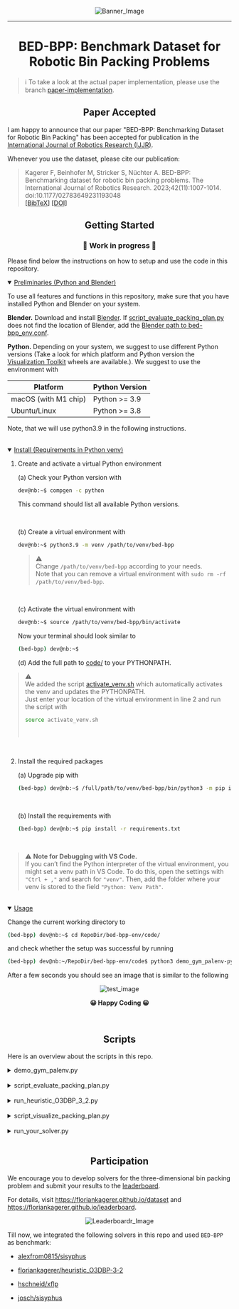 <div align="center">

![Banner_Image](./example_data/images/banner.png)

</div>

---

<div align="center">

# BED-BPP: Benchmark Dataset for Robotic Bin Packing Problems

</div>

>
> ℹ️ To take a look at the actual paper implementation, please use the branch 
> [paper-implementation](https://github.com/floriankagerer/bed-bpp-env/tree/paper-implementation).
>

<!-- -------------------------------------------------------------- -->
## <div align="center">Paper Accepted</div>
I am happy to announce that our paper "BED-BPP: Benchmarking Dataset for Robotic Bin Packing" has been accepted for publication in the <a href="https://journals.sagepub.com/home/ijr" target="_blank">International Journal of Robotics Research (IJJR)</a>.


Whenever you use the dataset, please cite our publication:

>
> Kagerer F, Beinhofer M, Stricker S, Nüchter A. BED-BPP: Benchmarking dataset for robotic bin packing problems. The International Journal of Robotics Research. 2023;42(11):1007-1014. doi:10.1177/02783649231193048
> <br>
> <a href="https://floriankagerer.github.io/assets/publications/Kagereretal2023-ijrr.bib" target="_blank">[BibTeX]</a>
<a href="https://doi.org/10.1177/02783649231193048" target="_blank">[DOI]</a>
>


<!-- -------------------------------------------------------------- -->
## <div align="center">Getting Started</div>

### <div align="center"> 🚧 Work in progress 🚧</div>


Please find below the instructions on how to setup and use the code in this repository.

<!-- Preliminaries -->
<details open>
<summary><u>Preliminaries (Python and Blender)</u></summary>

To use all features and functions in this repository, make sure that you have installed Python and Blender on your system.

**Blender.** Download and install [Blender](https://www.blender.org/download/). If [script_evaluate_packing_plan.py](./code/script_evaluate_packing_plan.py) does not find the location of Blender, add the [Blender path to bed-bpp_env.conf](./code/bed-bpp_env.conf#L16).

**Python.** Depending on your system, we suggest to use different Python versions (Take a look for which platform and Python version the [Visualization Toolkit](https://vtk.org/download/) wheels are available.). We suggest to use the environment with

<div align="center">

| Platform              | Python Version |
|-----------------------|----------------|
| macOS (with M1 chip)  | Python >= 3.9  |
| Ubuntu/Linux          | Python >= 3.8  |

</div>

Note, that we will use python3.9 in the following instructions.


</details> <!-- end preliminaries-->
<br>

<!-- Install Requirements -->
<details open>
<summary><u>Install (Requirements in Python venv)</u></summary>

1. Create and activate a virtual Python environment
    
    (a) Check your Python version with
    ```bash
    dev@nb:~$ compgen -c python
    ```
    This command should list all available Python versions.

    <br>

    (b) Create a virtual environment with
    ```bash
    dev@nb:~$ python3.9 -m venv /path/to/venv/bed-bpp
    ```
    > &#x26A0;&#xFE0F; \
    > Change `/path/to/venv/bed-bpp` according to your needs. \
    > Note that you can remove a virtual environment with `sudo rm -rf /path/to/venv/bed-bpp`.
    
    <br>

    (c) Activate the virtual environment with
    ```bash
    dev@nb:~$ source /path/to/venv/bed-bpp/bin/activate
    ```
    Now your terminal should look similar to
    ```bash
    (bed-bpp) dev@nb:~$ 
    ```

    (d) Add the full path to [code/](./code/) to your PYTHONPATH. 


> &#x26A0;&#xFE0F; \
> We added the script [activate_venv.sh](activate_venv.sh) which automatically activates the venv and updates the PYTHONPATH.\
> Just enter your location of the virtual environment in line 2 and run the script with 
> ```bash
> source activate_venv.sh
> ```
> <br> 



<br>

2. Install the required packages

    (a) Upgrade pip with
    ```bash
    (bed-bpp) dev@nb:~$ /full/path/to/venv/bed-bpp/bin/python3 -m pip install --upgrade pip
    ```

    <br>

    (b) Install the requirements with
    ```bash
    (bed-bpp) dev@nb:~$ pip install -r requirements.txt
    ```

<br>

> &#x26A0;&#xFE0F; **Note for Debugging with VS Code.** \
> If you can’t find the Python interpreter of the virtual environment, you might set a venv path in VS Code. To do this, open the settings with `"Ctrl + ,"` and search for `"venv"`. Then, add the folder where your venv is stored to the field `"Python: Venv Path"`.

</details> <!-- end install-->
<br>


<!-- usage -->
<details open>
<summary><u>Usage</u></summary>

Change the current working directory to
```bash
(bed-bpp) dev@nb:~$ cd RepoDir/bed-bpp-env/code/
```
and check whether the setup was successful by running
```bash
(bed-bpp) dev@nb:~/RepoDir/bed-bpp-env/code$ python3 demo_gym_palenv-py -v
```
After a few seconds you should see an image that is similar to the following

<div align="center">

![test_image](./example_data/images/example_render_image.png)

**😀 Happy Coding 😀**
</div>
</details> <!-- end usage-->
<br>

<!-- -------------------------------------------------------------- -->
## <div align="center">Scripts</div>
Here is an overview about the scripts in this repo.

<!-- -->
<details><summary>demo_gym_palenv.py</summary>
This script demonstrates the use of this repository and the palletizing environment. 

</details><br>


<!-- -->
<details><summary>script_evaluate_packing_plan.py</summary>
This script evaluates packing plans and stores the results. 

</details><br>


<!-- -->
<details><summary>run_heuristic_O3DBP_3_2.py</summary>
The script which we used to create the packing plan for the task Online 3D bin packing with preview `p=3` and selection `s=2`.

</details><br>


<!-- -->
<details><summary>script_visualize_packing_plan.py</summary>
This script visualizes a packing plan, which is given as dict with order ids as key and a list of actions as values, and finally creates a video of the palletization for each order.  

</details><br>


<!-- -->
<details><summary>run_your_solver.py</summary>
This script can be used for your solver.
</details><br>


<!-- -------------------------------------------------------------- -->
## <div align="center">Participation</div>

We encourage you to develop solvers for the three-dimensional bin packing problem and submit your results to the [leaderboard](https://floriankagerer.github.io/leaderboard/).

For details, visit https://floriankagerer.github.io/dataset and https://floriankagerer.github.io/leaderboard.

<div align="center">
    
![Leaderboardr_Image](./example_data/images/leaderboard.png)

</div>

Till now, we integrated the following solvers in this repo and used `BED-BPP` as benchmark:  

- [alexfrom0815/sisyphus](./alexfrom0815_O3D-BPP-PCT/readme_Online-3D-BPP-PCT_integration.md)

- [floriankagerer/heuristic_O3DBP-3-2](./code/heuristics/O3DBP_3_2.md)

- [hschneid/xflp](./hschneid_xflp/readme_xflp_integration.md)

- [josch/sisyphus](./josch_sisyphus/readme_sisyphus_integration.md)






